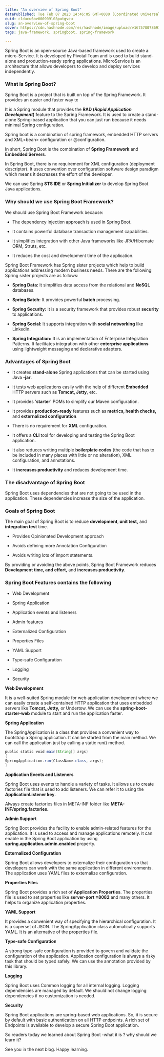 ```yaml
---
title: "An overview of Spring Boot"
datePublished: Tue Feb 07 2023 14:46:05 GMT+0000 (Coordinated Universal Time)
cuid: clducu6ov000909l08putgveu
slug: an-overview-of-spring-boot
cover: https://cdn.hashnode.com/res/hashnode/image/upload/v1675780786916/1e80251f-be63-4a6b-b647-1881e68cf653.jpeg
tags: java-framework, springboot, spring-framework

---
```


Spring Boot is an open-source Java-based framework used to create a micro-Service. It is developed by Pivotal Team and is used to build stand-alone and production-ready spring applications. MicroService is an architecture that allows developers to develop and deploy services independently.

### **What is Spring Boot?**

Spring Boot is a project that is built on top of the Spring Framework. It provides an easier and faster way to

It is a Spring module that provides the **RAD (*Rapid Application Development*)** feature to the Spring Framework. It is used to create a stand-alone Spring-based application that you can just run because it needs minimal Spring configuration.

Spring boot is a combination of spring framework, embedded HTTP servers and XML&lt;bean&gt; configuration or @configuration.

In short, Spring Boot is the combination of **Spring Framework** and **Embedded Servers**.

In Spring Boot, there is no requirement for XML configuration (deployment descriptor). It uses convention over configuration software design paradigm which means it decreases the effort of the developer.

We can use Spring **STS IDE** or **Spring Initializer** to develop Spring Boot Java applications.

### **Why should we use Spring Boot Framework?**

We should use Spring Boot Framework because:

* The dependency injection approach is used in Spring Boot.
    
* It contains powerful database transaction management capabilities.
    
* It simplifies integration with other Java frameworks like JPA/Hibernate ORM, Struts, etc.
    
* It reduces the cost and development time of the application.
    

Spring Boot Framework has Spring sister projects which help to build applications addressing modern business needs. There are the following Spring sister projects are as follows:

* **Spring Data:** It simplifies data access from the relational and **NoSQL** databases.
    
* **Spring Batch:** It provides powerful **batch** processing.
    
* **Spring Security:** It is a security framework that provides robust **security** to applications.
    
* **Spring Social:** It supports integration with **social networking** like LinkedIn.
    
* **Spring Integration:** It is an implementation of Enterprise Integration Patterns. It facilitates integration with other **enterprise applications** using lightweight messaging and declarative adapters.
    

### **Advantages of Spring Boot**

* It creates **stand-alone** Spring applications that can be started using Java **\-jar**.
    
* It tests web applications easily with the help of different **Embedded** HTTP servers such as **Tomcat, Jetty,** etc.
    
* It provides '**starter**' POMs to simplify our Maven configuration.
    
* It provides **production-ready** features such as **metrics, health checks,** and **externalized configuration**.
    
* There is no requirement for **XML** configuration.
    
* It offers a **CLI** tool for developing and testing the Spring Boot application.
    
* It also reduces writing multiple **boilerplate codes** (the code that has to be included in many places with little or no alteration), XML configuration, and annotations.
    
* It **increases productivity** and reduces development time.
    

### **The disadvantage of Spring Boot**

Spring Boot uses dependencies that are not going to be used in the application. These dependencies increase the size of the application.

### **Goals of Spring Boot**

The main goal of Spring Boot is to reduce **development, unit test,** and **integration test** time.

* Provides Opinionated Development approach
    
* Avoids defining more Annotation Configuration
    
* Avoids writing lots of import statements.
    

By providing or avoiding the above points, Spring Boot Framework reduces **Development time, and effort,** and **increases productivity**.

### **Spring Boot Features contains the following**

* Web Development
    
* Spring Application
    
* Application events and listeners
    
* Admin features
    
* Externalized Configuration
    
* Properties Files
    
* YAML Support
    
* Type-safe Configuration
    
* Logging
    
* Security
    

**Web Development**

It is a well-suited Spring module for web application development where we can easily create a self-contained HTTP application that uses embedded servers like **Tomcat, Jetty,** or Undertow. We can use the **spring-boot-starter-web** module to start and run the application faster.

**Spring Application**

The SpringApplication is a class that provides a convenient way to bootstrap a Spring application. It can be started from the main method. We can call the application just by calling a static run() method.

```java
public static void main(String[] args)  
{    
SpringApplication.run(ClassName.class, args);    
}  
```

**Application Events and Listeners**

Spring Boot uses events to handle a variety of tasks. It allows us to create factories file that is used to add listeners. We can refer it to using the **ApplicationListener key**.

Always create factories files in META-INF folder like **META-INF/spring.factories**.

**Admin Support**

Spring Boot provides the facility to enable admin-related features for the application. It is used to access and manage applications remotely. It can enable in the Spring Boot application by using **spring.application.admin.enabled** property.

**Externalized Configuration**

Spring Boot allows developers to externalize their configuration so that developers can work with the same application in different environments. The application uses YAML files to externalize configuration.

**Properties Files**

Spring Boot provides a rich set of **Application Properties**. The properties file is used to set properties like **server-port =8082** and many others. It helps to organize application properties.

**YAML Support**

It provides a convenient way of specifying the hierarchical configuration. It is a superset of JSON. The SpringApplication class automatically supports YAML. It is an alternative of the properties file.

**Type-safe Configuration**

A strong type-safe configuration is provided to govern and validate the configuration of the application. Application configuration is always a risky task that should be typed safely. We can use the annotation provided by this library.

**Logging**

Spring Boot uses Common logging for all internal logging. Logging dependencies are managed by default. We should not change logging dependencies if no customization is needed.

**Security**

Spring Boot applications are spring-based web applications. So, it is secure by default with basic authentication on all HTTP endpoints. A rich set of Endpoints is available to develop a secure Spring Boot application.

So readers today we learned about Spring Boot -what it is ? why should we learn it?

See you in the next blog. Happy learning.